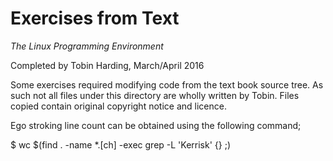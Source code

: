 Exercises from Text
===================
_The Linux Programming Environment_

Completed by Tobin Harding, March/April 2016

Some exercises required modifying code from the text book source tree. As such
not all files under this directory are wholly written by Tobin. Files copied
contain original copyright notice and licence.

Ego stroking line count can be obtained using the following command;

   $ wc $(find . -name *.[ch] -exec grep -L 'Kerrisk' {} \;)
